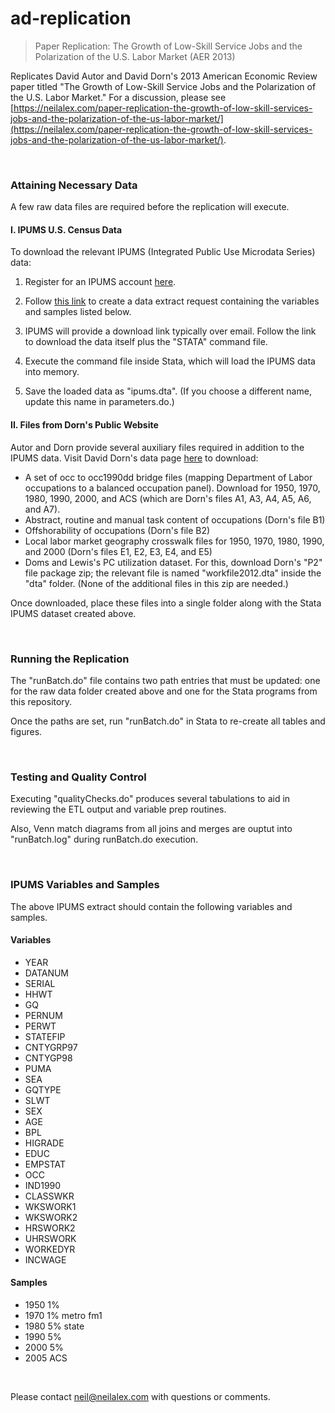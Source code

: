 # ad-replication
> Paper Replication: The Growth of Low-Skill Service Jobs and the Polarization of the U.S. Labor Market (AER 2013)

Replicates David Autor and David Dorn's 2013 American Economic Review paper titled "The Growth of Low-Skill Service Jobs and the Polarization of the U.S. Labor Market." For a discussion, please see [https://neilalex.com/paper-replication-the-growth-of-low-skill-services-jobs-and-the-polarization-of-the-us-labor-market/](https://neilalex.com/paper-replication-the-growth-of-low-skill-services-jobs-and-the-polarization-of-the-us-labor-market/).


&nbsp;
### Attaining Necessary Data
A few raw data files are required before the replication will execute.

#### I. IPUMS U.S. Census Data
To download the relevant IPUMS (Integrated Public Use Microdata Series) data:

1. Register for an IPUMS account [here](https://uma.pop.umn.edu/usa/user/new).

2. Follow [this link](https://usa.ipums.org/usa-action/variables/group) to create a data extract request containing the variables and samples listed below. 

3. IPUMS will provide a download link typically over email. Follow the link to download the data itself plus the "STATA" command file.

4. Execute the command file inside Stata, which will load the IPUMS data into memory.

5. Save the loaded data as "ipums.dta". (If you choose a different name, update this name in parameters.do.)

#### II. Files from Dorn's Public Website
Autor and Dorn provide several auxiliary files required in addition to the IPUMS data. Visit David Dorn's data page [here](http://www.ddorn.net/data.htm) to download:
* A set of occ to occ1990dd bridge files (mapping Department of Labor occupations to a balanced occupation panel). Download for 1950, 1970, 1980, 1990, 2000, and ACS (which are Dorn's files A1, A3, A4, A5, A6, and A7).
* Abstract, routine and manual task content of occupations (Dorn's file B1)
* Offshorability of occupations (Dorn's file B2)
* Local labor market geography crosswalk files for 1950, 1970, 1980, 1990, and 2000 (Dorn's files E1, E2, E3, E4, and E5)
* Doms and Lewis's PC utilization dataset. For this, download Dorn's "P2" file package zip; the relevant file is named "workfile2012.dta" inside the "dta" folder. (None of the additional files in this zip are needed.)

Once downloaded, place these files into a single folder along with the Stata IPUMS dataset created above.

&nbsp; 
### Running the Replication
The "runBatch.do" file contains two path entries that must be updated: one for the raw data folder created above and one for the Stata programs from this repository.

Once the paths are set, run "runBatch.do" in Stata to re-create all tables and figures.

&nbsp;
### Testing and Quality Control
Executing "qualityChecks.do" produces several tabulations to aid in reviewing the ETL output and variable prep routines. 

Also, Venn match diagrams from all joins and merges are ouptut into "runBatch.log"  during runBatch.do execution.

&nbsp;
### IPUMS Variables and Samples
The above IPUMS extract should contain the following variables and samples.

#### Variables
* YEAR
* DATANUM
* SERIAL
* HHWT
* GQ
* PERNUM
* PERWT
* STATEFIP
* CNTYGRP97
* CNTYGP98
* PUMA
* SEA
* GQTYPE
* SLWT
* SEX
* AGE
* BPL
* HIGRADE
* EDUC
* EMPSTAT
* OCC
* IND1990
* CLASSWKR
* WKSWORK1
* WKSWORK2
* HRSWORK2
* UHRSWORK
* WORKEDYR
* INCWAGE

#### Samples
* 1950 1%
* 1970 1% metro fm1
* 1980 5% state
* 1990 5%
* 2000 5%
* 2005 ACS

&nbsp;

Please contact [neil@neilalex.com](mailto:neil@neilalex.com) with questions or comments.
